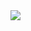 

<picture>
  <source
    srcset="https://github-readme-stats.vercel.app/api?username=DanielM047&show_icons=true&theme=color=00000000"
    media="(prefers-color-scheme: color=00000000)"
  />
  <source
    srcset="https://github-readme-stats.vercel.app/api?username=anuraghazra&show_icons=true"
    media="(prefers-color-scheme: light), (prefers-color-scheme: no-preference)"
  />
  <img src="https://github-readme-stats.vercel.app/api?username=anuraghazra&show_icons=true" />
</picture>
